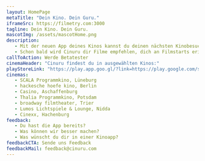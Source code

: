 ```yaml
---
layout: HomePage
metaTitle: "Dein Kino. Dein Guru."
iframeSrc: https://filmetry.com:3000
tagline: Dein Kino. Dein Guru.
mascotImg: /assets/mascotHome.png
description:
   - Mit der neuen App deines Kinos kannst du deinen nächsten Kinobesuch einfach und unkompliziert planen.
   - Schon bald wird Cinuru dir Filme empfehlen, dich an Filmstarts erinnern und tolle Angebote für dich bereit halten.
callToAction: Werde Betatester
cinemaHeader: "Cinuru findest du in ausgewählten Kinos:"
playStoreLink: "https://play.app.goo.gl/?link=https://play.google.com/store/apps/details?id%3Dcom.cinuru.app%26ddl%3D1%26pcampaignid%3Dweb_ddl_1"
cinemas:
   - SCALA Programmkino, Lüneburg
   - hackesche hoefe kino, Berlin
   - Casino, Aschaffenburg
   - Thalia Programmkino, Potsdam
   - broadway filmtheater, Trier
   - Lumos Lichtspiele & Lounge, Nidda
   - Cinexx, Hachenburg
feedback:
   - Du hast die App bereits?
   - Was können wir besser machen?
   - Was wünscht du dir in einer Kinoapp?
feedbackCTA: Sende uns Feedback
feedbackMail: feedback@cinuru.com
---
```


